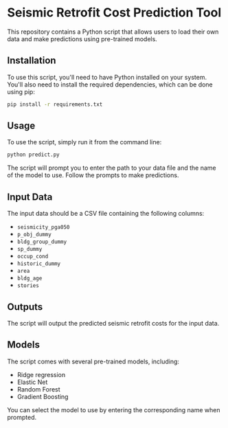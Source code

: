 # Seismic Retrofit Cost Prediction Tool

This repository contains a Python script that allows users to load their own
data and make predictions using pre-trained models.

## Installation

To use this script, you'll need to have Python installed on your system. You'll
also need to install the required dependencies, which can be done using pip:

```bash
pip install -r requirements.txt
```

## Usage

To use the script, simply run it from the command line:

```bash
python predict.py
```

The script will prompt you to enter the path to your data file and the name of
the model to use. Follow the prompts to make predictions.

## Input Data

The input data should be a CSV file containing the following columns:

* `seismicity_pga050`
* `p_obj_dummy`
* `bldg_group_dummy`
* `sp_dummy`
* `occup_cond`
* `historic_dummy`
* `area`
* `bldg_age`
* `stories`

## Outputs

The script will output the predicted seismic retrofit costs for the input data.

## Models

The script comes with several pre-trained models, including:

* Ridge regression
* Elastic Net
* Random Forest
* Gradient Boosting

You can select the model to use by entering the corresponding name when prompted.
